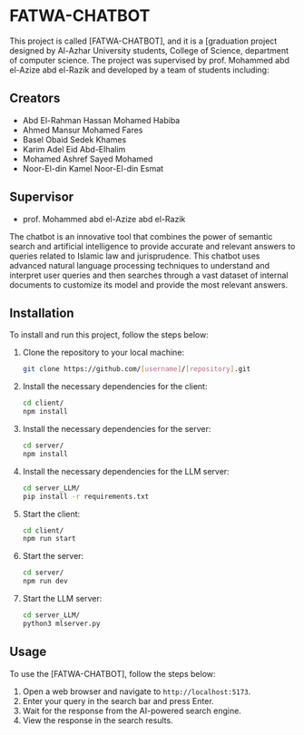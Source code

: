 # FATWA-CHATBOT

This project is called [FATWA-CHATBOT], and it is a [graduation project designed by Al-Azhar University students, College of Science, department of computer science. The project was supervised by prof. Mohammed abd el-Azize abd el-Razik and developed by a team of students including:

## Creators

- Abd El-Rahman Hassan Mohamed Habiba 
- Ahmed Mansur Mohamed Fares
- Basel Obaid Sedek Khames
- Karim Adel Eid Abd-Elhalim
- Mohamed Ashref Sayed Mohamed
- Noor-El-din Kamel Noor-El-din Esmat

## Supervisor

- prof. Mohammed abd el-Azize abd el-Razik 

The chatbot is an innovative tool that combines the power of semantic search and artificial intelligence to provide accurate and relevant answers to queries related to Islamic law and jurisprudence. This chatbot uses advanced natural language processing techniques to understand and interpret user queries and then searches through a vast dataset of internal documents to customize its model and provide the most relevant answers.

## Installation

To install and run this project, follow the steps below:

1. Clone the repository to your local machine:

   ```bash
   git clone https://github.com/[username]/[repository].git
   ```

2. Install the necessary dependencies for the client:

   ```bash
   cd client/
   npm install
   ```

3. Install the necessary dependencies for the server:

   ```bash
   cd server/
   npm install
   ```

4. Install the necessary dependencies for the LLM server:

   ```bash
   cd server_LLM/
   pip install -r requirements.txt
   ```

5. Start the client:

   ```bash
   cd client/
   npm run start
   ```

6. Start the server:

   ```bash
   cd server/
   npm run dev
   ```

7. Start the LLM server:

   ```bash
   cd server_LLM/
   python3 mlserver.py
   ```

## Usage

To use the [FATWA-CHATBOT], follow the steps below:

1. Open a web browser and navigate to `http://localhost:5173`.
2. Enter your query in the search bar and press Enter.
3. Wait for the response from the AI-powered search engine.
4. View the response in the search results.
